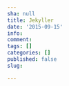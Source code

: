 ```yaml
---
sha: null
title: Jekyller
date: '2015-09-15'
info: 
comment: 
tags: []
categories: []
published: false
slug: 

---
```

